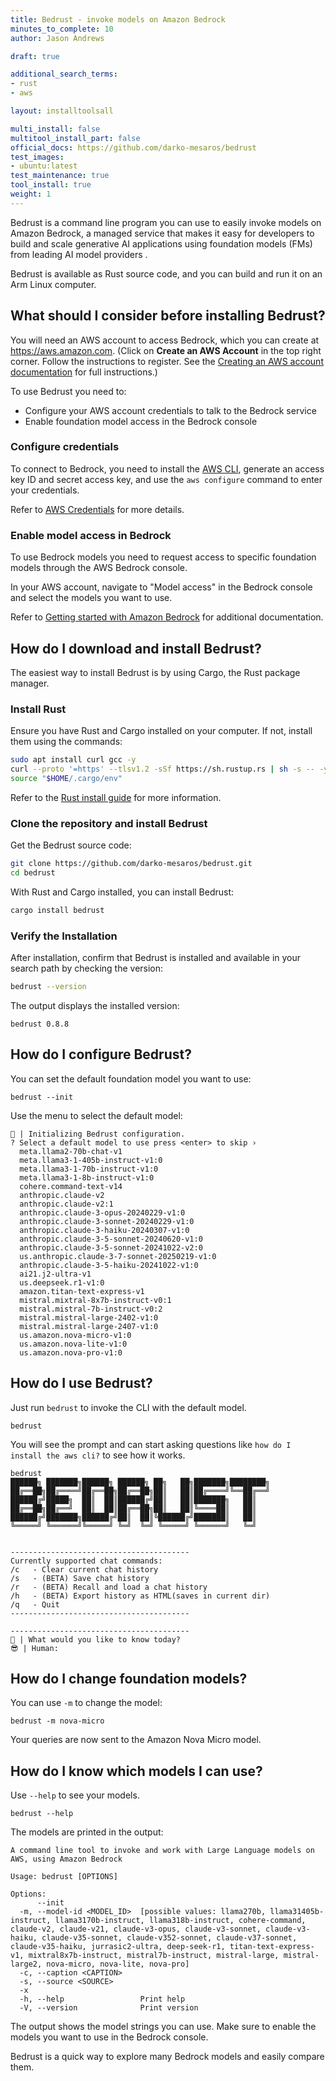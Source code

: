 ```yaml
---
title: Bedrust - invoke models on Amazon Bedrock
minutes_to_complete: 10
author: Jason Andrews

draft: true

additional_search_terms:
- rust
- aws

layout: installtoolsall

multi_install: false
multitool_install_part: false
official_docs: https://github.com/darko-mesaros/bedrust
test_images:
- ubuntu:latest
test_maintenance: true
tool_install: true
weight: 1
---
```


Bedrust is a command line program you can use to easily invoke models on Amazon Bedrock, a managed service that makes it easy for developers to build and scale generative AI applications using foundation models (FMs) from leading AI model providers .

Bedrust is available as Rust source code, and you can build and run it on an Arm Linux computer. 

## What should I consider before installing Bedrust?

You will need an AWS account to access Bedrock, which you can create at https://aws.amazon.com. (Click on **Create an AWS Account** in the top right corner. Follow the instructions to register. See the [Creating an AWS account documentation](https://docs.aws.amazon.com/accounts/latest/reference/manage-acct-creating.html) for full instructions.)

To use Bedrust you need to:

- Configure your AWS account credentials to talk to the Bedrock service
- Enable foundation model access in the Bedrock console

### Configure credentials

To connect to Bedrock, you need to install the [AWS CLI](/install-guides/aws-cli/), generate an access key ID and secret access key, and use the `aws configure` command to enter your credentials. 

Refer to [AWS Credentials](/install-guides/aws_access_keys/) for more details. 

### Enable model access in Bedrock

To use Bedrock models you need to request access to specific foundation models through the AWS Bedrock console. 

In your AWS account, navigate to "Model access" in the Bedrock console and select the models you want to use. 

Refer to [Getting started with Amazon Bedrock](https://docs.aws.amazon.com/bedrock/latest/userguide/getting-started.html) for additional documentation.

## How do I download and install Bedrust?

The easiest way to install Bedrust is by using Cargo, the Rust package manager. 

### Install Rust

Ensure you have Rust and Cargo installed on your computer. If not, install them using the commands: 

```bash
sudo apt install curl gcc -y
curl --proto '=https' --tlsv1.2 -sSf https://sh.rustup.rs | sh -s -- -y
source "$HOME/.cargo/env"
```

Refer to the [Rust install guide](/install-guides/rust/) for more information.

### Clone the repository and install Bedrust

Get the Bedrust source code:

```bash
git clone https://github.com/darko-mesaros/bedrust.git
cd bedrust
```

With Rust and Cargo installed, you can install Bedrust:

```bash
cargo install bedrust
```

### Verify the Installation

After installation, confirm that Bedrust is installed and available in your search path by checking the version:

```bash
bedrust --version
```

The output displays the installed version:

```output
bedrust 0.8.8
```

## How do I configure Bedrust?

You can set the default foundation model you want to use:

```console
bedrust --init
```

Use the menu to select the default model:

```output
📜 | Initializing Bedrust configuration.
? Select a default model to use press <enter> to skip ›
  meta.llama2-70b-chat-v1
  meta.llama3-1-405b-instruct-v1:0
  meta.llama3-1-70b-instruct-v1:0
  meta.llama3-1-8b-instruct-v1:0
  cohere.command-text-v14
  anthropic.claude-v2
  anthropic.claude-v2:1
  anthropic.claude-3-opus-20240229-v1:0
  anthropic.claude-3-sonnet-20240229-v1:0
  anthropic.claude-3-haiku-20240307-v1:0
  anthropic.claude-3-5-sonnet-20240620-v1:0
  anthropic.claude-3-5-sonnet-20241022-v2:0
  us.anthropic.claude-3-7-sonnet-20250219-v1:0
  anthropic.claude-3-5-haiku-20241022-v1:0
  ai21.j2-ultra-v1
  us.deepseek.r1-v1:0
  amazon.titan-text-express-v1
  mistral.mixtral-8x7b-instruct-v0:1
  mistral.mistral-7b-instruct-v0:2
  mistral.mistral-large-2402-v1:0
  mistral.mistral-large-2407-v1:0
  us.amazon.nova-micro-v1:0
  us.amazon.nova-lite-v1:0
  us.amazon.nova-pro-v1:0
```

## How do I use Bedrust?

Just run `bedrust` to invoke the CLI with the default model.

```console
bedrust 
```

You will see the prompt and can start asking questions like `how do I install the aws cli?` to see how it works.

```output
bedrust
██████╗ ███████╗██████╗ ██████╗ ██╗   ██╗███████╗████████╗
██╔══██╗██╔════╝██╔══██╗██╔══██╗██║   ██║██╔════╝╚══██╔══╝
██████╔╝█████╗  ██║  ██║██████╔╝██║   ██║███████╗   ██║
██╔══██╗██╔══╝  ██║  ██║██╔══██╗██║   ██║╚════██║   ██║
██████╔╝███████╗██████╔╝██║  ██║╚██████╔╝███████║   ██║
╚═════╝ ╚══════╝╚═════╝ ╚═╝  ╚═╝ ╚═════╝ ╚══════╝   ╚═╝


----------------------------------------
Currently supported chat commands:
/c	 - Clear current chat history
/s	 - (BETA) Save chat history
/r	 - (BETA) Recall and load a chat history
/h	 - (BETA) Export history as HTML(saves in current dir)
/q	 - Quit
----------------------------------------

----------------------------------------
🤖 | What would you like to know today?
😎 | Human:
```

## How do I change foundation models?

You can use `-m` to change the model:

```console
bedrust -m nova-micro
```

Your queries are now sent to the Amazon Nova Micro model.

## How do I know which models I can use?

Use `--help` to see your models. 

```console
bedrust --help
```

The models are printed in the output:

```output
A command line tool to invoke and work with Large Language models on AWS, using Amazon Bedrock

Usage: bedrust [OPTIONS]

Options:
      --init
  -m, --model-id <MODEL_ID>  [possible values: llama270b, llama31405b-instruct, llama3170b-instruct, llama318b-instruct, cohere-command, claude-v2, claude-v21, claude-v3-opus, claude-v3-sonnet, claude-v3-haiku, claude-v35-sonnet, claude-v352-sonnet, claude-v37-sonnet, claude-v35-haiku, jurrasic2-ultra, deep-seek-r1, titan-text-express-v1, mixtral8x7b-instruct, mistral7b-instruct, mistral-large, mistral-large2, nova-micro, nova-lite, nova-pro]
  -c, --caption <CAPTION>
  -s, --source <SOURCE>
  -x
  -h, --help                 Print help
  -V, --version              Print version
```

The output shows the model strings you can use. Make sure to enable the models you want to use in the Bedrock console. 

Bedrust is a quick way to explore many Bedrock models and easily compare them.



